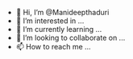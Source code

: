 - 👋 Hi, I’m @Manideepthaduri
- 👀 I’m interested in ...
- 🌱 I’m currently learning ...
- 💞️ I’m looking to collaborate on ...
- 📫 How to reach me ...

<!---
Manideepthaduri/Manideepthaduri is a ✨ special ✨ repository because its `README.md` (this file) appears on your GitHub profile.
You can click the Preview link to take a look at your changes.
--->
